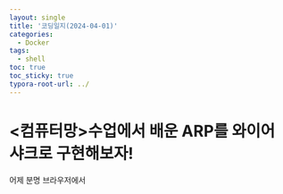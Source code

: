 ```yaml
---
layout: single
title: '코딩일지(2024-04-01)'
categories:
  - Docker
tags:
  - shell
toc: true
toc_sticky: true
typora-root-url: ../
---
```




# <컴퓨터망>수업에서 배운 ARP를 와이어 샤크로 구현해보자!

어제 분명 브라우저에서



